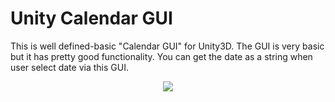 # Unity Calendar GUI
This is well defined-basic "Calendar GUI" for Unity3D. The GUI is very basic but it has pretty good functionality. You can get the date as a string when user select date via this GUI.

<p align="center">
  <img src="https://user-images.githubusercontent.com/22610163/30544896-a802aa08-9c90-11e7-8a84-fe0a88c0370d.png">
</p>
